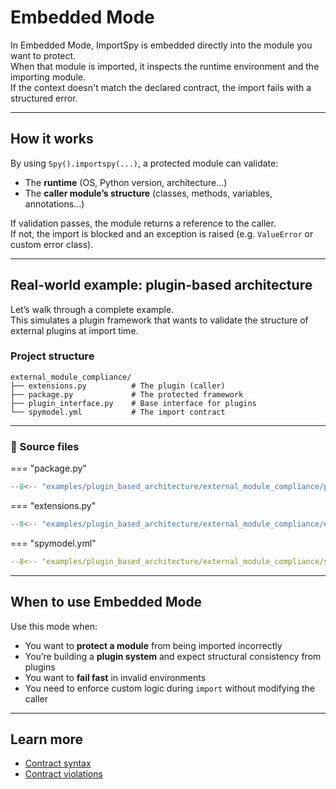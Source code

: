# Embedded Mode

In Embedded Mode, ImportSpy is embedded directly into the module you want to protect.  
When that module is imported, it inspects the runtime environment and the importing module.  
If the context doesn't match the declared contract, the import fails with a structured error.

---

## How it works

By using `Spy().importspy(...)`, a protected module can validate:

- The **runtime** (OS, Python version, architecture…)
- The **caller module’s structure** (classes, methods, variables, annotations…)

If validation passes, the module returns a reference to the caller.  
If not, the import is blocked and an exception is raised (e.g. `ValueError` or custom error class).

---

## Real-world example: plugin-based architecture

Let’s walk through a complete example.  
This simulates a plugin framework that wants to validate the structure of external plugins at import time.

### Project structure

```
external_module_compliance/
├── extensions.py          # The plugin (caller)
├── package.py             # The protected framework
├── plugin_interface.py    # Base interface for plugins
└── spymodel.yml           # The import contract
```

---

### 🧩 Source files

=== "package.py"

```python
--8<-- "examples/plugin_based_architecture/external_module_compliance/package.py"
```

=== "extensions.py"

```python
--8<-- "examples/plugin_based_architecture/external_module_compliance/extensions.py"
```

=== "spymodel.yml"

```yaml
--8<-- "examples/plugin_based_architecture/external_module_compliance/spymodel.yml"
```

---

## When to use Embedded Mode

Use this mode when:

- You want to **protect a module** from being imported incorrectly
- You’re building a **plugin system** and expect structural consistency from plugins
- You want to **fail fast** in invalid environments
- You need to enforce custom logic during `import` without modifying the caller

---

## Learn more

- [Contract syntax](../contracts/syntax.md)
- [Contract violations](../errors/contract-violations.md)
